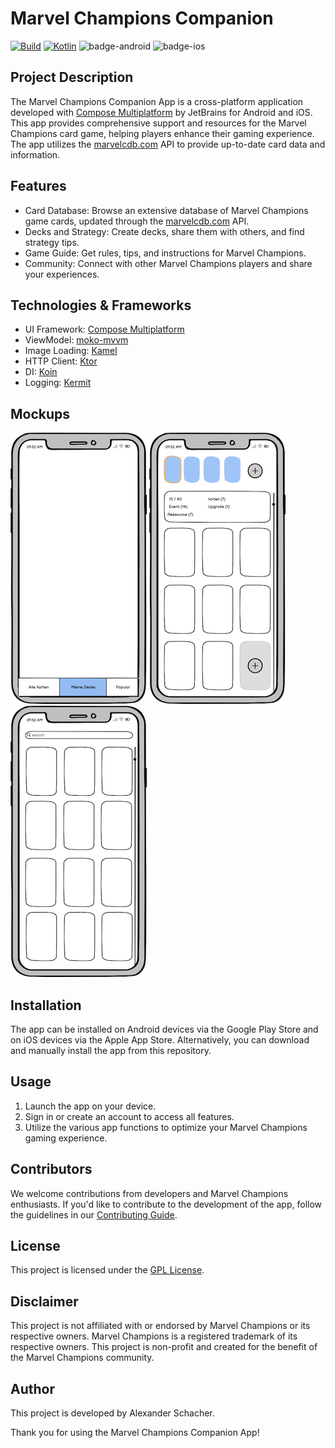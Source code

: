 # Marvel Champions Companion

[![Build](https://github.com/schachi5000/marvel-champions-companion/actions/workflows/build.yml/badge.svg)](https://github.com/schachi5000/marvel-champions-companion/actions/workflows/build.yml)
[![Kotlin](https://img.shields.io/badge/Kotlin-1.9.22-blue.svg?style=flat&logo=kotlin)](https://kotlinlang.org)
![badge-android](http://img.shields.io/badge/platform-android-6EDB8D.svg?style=flat)
![badge-ios](http://img.shields.io/badge/platform-ios-CDCDCD.svg?style=flat)

## Project Description
The Marvel Champions Companion App is a cross-platform application developed with [Compose Multiplatform](https://github.com/JetBrains/compose-multiplatform) by JetBrains for Android and iOS. This app provides comprehensive support and resources for the Marvel Champions card game, helping players enhance their gaming experience. The app utilizes the [marvelcdb.com](https://marvelcdb.com) API to provide up-to-date card data and information.

## Features
- Card Database: Browse an extensive database of Marvel Champions game cards, updated through the [marvelcdb.com](https://marvelcdb.com/api/) API.
- Decks and Strategy: Create decks, share them with others, and find strategy tips.
- Game Guide: Get rules, tips, and instructions for Marvel Champions.
- Community: Connect with other Marvel Champions players and share your experiences.

## Technologies & Frameworks
- UI Framework: [Compose Multiplatform](https://www.jetbrains.com/lp/compose-multiplatform/) 
- ViewModel: [moko-mvvm](https://github.com/icerockdev/moko-mvvm)
- Image Loading: [Kamel](https://github.com/Kamel-Media/Kamel)
- HTTP Client: [Ktor](https://ktor.io/docs/getting-started-ktor-client-multiplatform-mobile.html)
- DI: [Koin](https://insert-koin.io/docs/reference/koin-mp/kmp)
- Logging: [Kermit](https://github.com/touchlab/Kermit)

## Mockups
![Start Screen](docs/mockups/start.png)
![Deck Screen](docs/mockups/deck.png)
![Search](docs/mockups/search.png)

## Installation
The app can be installed on Android devices via the Google Play Store and on iOS devices via the Apple App Store. Alternatively, you can download and manually install the app from this repository.

## Usage
1. Launch the app on your device.
2. Sign in or create an account to access all features.
3. Utilize the various app functions to optimize your Marvel Champions gaming experience.

## Contributors
We welcome contributions from developers and Marvel Champions enthusiasts. 
If you'd like to contribute to the development of the app, follow the guidelines in our [Contributing Guide](CONTRIBUTING.md).

## License
This project is licensed under the [GPL License](LICENSE.txt).

## Disclaimer
This project is not affiliated with or endorsed by Marvel Champions or its respective owners. Marvel Champions is a registered trademark of its respective owners. This project is non-profit and created for the benefit of the Marvel Champions community.

## Author
This project is developed by Alexander Schacher.

Thank you for using the Marvel Champions Companion App!
